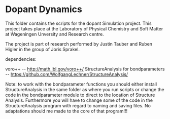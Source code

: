 # Dopant Dynamics

This folder contains the scripts for the dopant Simulation project.
This project takes place at the Laboratory of Physical Chemistry and Soft
Matter at Wageningen Unversity and Research centre.

The project is part of research performed by Justin Tauber and Ruben Higler 
in the group of Joris Sprakel. 

dependencies: 

voro++ -- http://math.lbl.gov/voro++/
StructureAnalysis for bondparameters -- https://github.com/WolfgangLechner/StructureAnalysis/

Note: to work with the bondparameter functions you should either install StructureAnalysis in the same folder as where you run scripts or change the code in the bondparameter module to direct to the location of Structure Analysis.
Furthermore you will have to change some of the code in the StructureAnalysis program with regard to naming and saving files.
No adaptations should me made to the core of that program!!!
